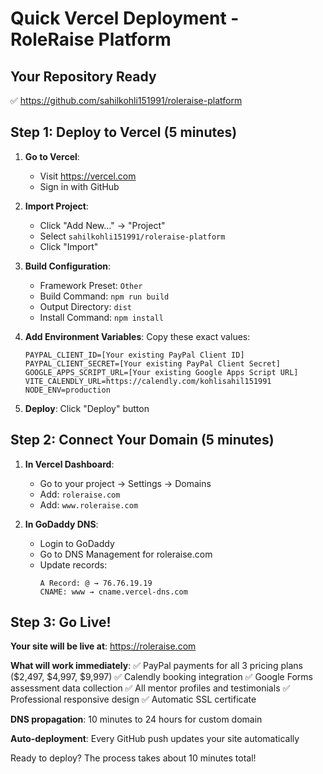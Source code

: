 # Quick Vercel Deployment - RoleRaise Platform

## Your Repository Ready
✅ https://github.com/sahilkohli151991/roleraise-platform

## Step 1: Deploy to Vercel (5 minutes)

1. **Go to Vercel**:
   - Visit https://vercel.com
   - Sign in with GitHub

2. **Import Project**:
   - Click "Add New..." → "Project"
   - Select `sahilkohli151991/roleraise-platform`
   - Click "Import"

3. **Build Configuration**:
   - Framework Preset: `Other`
   - Build Command: `npm run build`
   - Output Directory: `dist`
   - Install Command: `npm install`

4. **Add Environment Variables**:
   Copy these exact values:
   ```
   PAYPAL_CLIENT_ID=[Your existing PayPal Client ID]
   PAYPAL_CLIENT_SECRET=[Your existing PayPal Client Secret]
   GOOGLE_APPS_SCRIPT_URL=[Your existing Google Apps Script URL]
   VITE_CALENDLY_URL=https://calendly.com/kohlisahil151991
   NODE_ENV=production
   ```

5. **Deploy**: Click "Deploy" button

## Step 2: Connect Your Domain (5 minutes)

1. **In Vercel Dashboard**:
   - Go to your project → Settings → Domains
   - Add: `roleraise.com`
   - Add: `www.roleraise.com`

2. **In GoDaddy DNS**:
   - Login to GoDaddy
   - Go to DNS Management for roleraise.com
   - Update records:
     ```
     A Record: @ → 76.76.19.19
     CNAME: www → cname.vercel-dns.com
     ```

## Step 3: Go Live!

**Your site will be live at**: https://roleraise.com

**What will work immediately**:
✅ PayPal payments for all 3 pricing plans ($2,497, $4,997, $9,997)
✅ Calendly booking integration
✅ Google Forms assessment data collection
✅ All mentor profiles and testimonials
✅ Professional responsive design
✅ Automatic SSL certificate

**DNS propagation**: 10 minutes to 24 hours for custom domain

**Auto-deployment**: Every GitHub push updates your site automatically

Ready to deploy? The process takes about 10 minutes total!